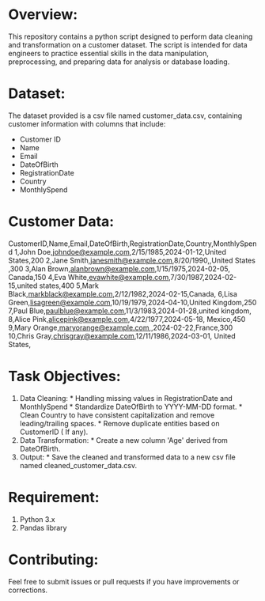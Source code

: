 Overview:
=========
This repository contains a python script designed to perform data cleaning and transformation on a customer dataset. The script is intended for data engineers to practice essential skills in the data manipulation, preprocessing, and preparing data for analysis or database loading.

Dataset:
========
The dataset provided is a csv file named customer_data.csv, containing customer information with columns that include:
* Customer ID
* Name
* Email
* DateOfBirth
* RegistrationDate
* Country
* MonthlySpend

Customer Data:
==============
CustomerID,Name,Email,DateOfBirth,RegistrationDate,Country,MonthlySpend
1,John Doe,johndoe@example.com,2/15/1985,2024-01-12,United States,200
2,Jane Smith,janesmith@example.com,8/20/1990,,United States ,300
3,Alan Brown,alanbrown@example.com,1/15/1975,2024-02-05, Canada,150
4,Eva White,evawhite@example.com,7/30/1987,2024-02-15,united states,400
5,Mark Black,markblack@example.com,2/12/1982,2024-02-15,Canada,
6,Lisa Green,lisagreen@example.com,10/19/1979,2024-04-10,United Kingdom,250
7,Paul Blue,paulblue@example.com,11/3/1983,2024-01-28,united kingdom,
8,Alice Pink,alicepink@example.com,4/22/1977,2024-05-18, Mexico,450
9,Mary Orange,maryorange@example.com,,2024-02-22,France,300
10,Chris Gray,chrisgray@example.com,12/11/1986,2024-03-01, United States,

Task Objectives:
================
1. Data Cleaning:
                * Handling missing values in RegistrationDate and MonthlySpend
                * Standardize DateOfBirth to YYYY-MM-DD format.
                * Clean Country to have consistent capitalization and remove leading/trailing spaces.
                * Remove duplicate entities based on CustomerID ( If any).
2. Data Transformation:
                * Create a new column 'Age' derived from DateOfBirth.
3. Output:
         * Save the cleaned and transformed data to a new csv file named cleaned_customer_data.csv.

Requirement:
============
1. Python 3.x
2. Pandas library

Contributing:
=============
Feel free to submit issues or pull requests if you have improvements or corrections.











